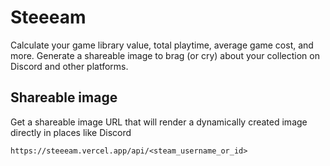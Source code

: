 # Steeeam
Calculate your game library value, total playtime, average game cost, and more. Generate a shareable image to brag (or cry) about your collection on Discord and other platforms.

## Shareable image
Get a shareable image URL that will render a dynamically created image directly in places like Discord
```
https://steeeam.vercel.app/api/<steam_username_or_id>
```